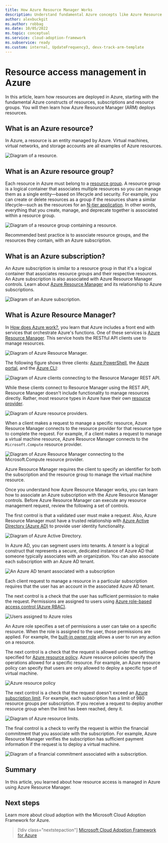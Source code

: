 ```yaml
---
title: How Azure Resource Manager Works
description: Understand fundamental Azure concepts like Azure Resource Manager, subscriptions, resource groups, and resources and how resources are deployed in Azure.
author: alexbuckgit
ms.author: robbag
ms.date: 10/05/2022
ms.topic: conceptual
ms.service: cloud-adoption-framework
ms.subservice: ready
ms.custom: internal, UpdateFrequency3, devx-track-arm-template
---
```


# Resource access management in Azure

In this article, learn how resources are deployed in Azure, starting with the fundamental Azure constructs of resources, subscriptions and resource groups. You will then learn how Azure Resource Manager (ARM) deploys resources.

## What is an Azure resource?

In Azure, a resource is an entity managed by Azure. Virtual machines, virtual networks, and storage accounts are all examples of Azure resources.

![Diagram of a resource.](../_images/get-started/design/governance-1-9.png)

## What is an Azure resource group?

Each resource in Azure must belong to a [resource group](/azure/azure-resource-manager/management/overview#resource-groups). A resource group is a logical container that associates multiple resources so you can manage them as a single entity—based on lifecycle and security. For example, you can create or delete resources as a group if the resources share a similar lifecycle—such as the resources for an [N-tier application](/azure/architecture/guide/architecture-styles/n-tier). In other words, everything that you create, manage, and deprecate together is associated within a resource group.

![Diagram of a resource group containing a resource.](../_images/get-started/design/governance-1-10.png)

Recommended best practice is to associate resource groups, and the resources they contain, with an Azure subscription.

## What is an Azure subscription?

An Azure subscription is similar to a resource group in that it's a logical container that associates resource groups and their respective resources. An Azure subscription is also associated with Azure Resource Manager controls. Learn about [Azure Resource Manager](/training/modules/use-azure-resource-manager/) and its relationship to Azure subscriptions.

![Diagram of an Azure subscription.](../_images/get-started/design/governance-1-11.png)

## What is Azure Resource Manager?

In [How does Azure work?](what-is-azure.md), you learn that Azure includes a front end with services that orchestrate Azure's functions. One of these services is [Azure Resource Manager](/azure/azure-resource-manager/). This service hosts the RESTful API clients use to manage resources.

![Diagram of Azure Resource Manager.](../_images/get-started/design/governance-1-12.png)

The following figure shows three clients: [Azure PowerShell](/powershell/azure/), the [Azure portal](https://portal.azure.com), and the [Azure CLI](/cli/azure/):

![Diagram of Azure clients connecting to the Resource Manager REST API.](../_images/get-started/design/governance-1-13.png)

While these clients connect to Resource Manager using the REST API, Resource Manager doesn't include functionality to manage resources directly. Rather, most resource types in Azure have their own [resource provider](/azure/azure-resource-manager/management/overview#terminology).

![Diagram of Azure resource providers.](../_images/get-started/design/governance-1-14.png)

When a client makes a request to manage a specific resource, Azure Resource Manager connects to the resource provider for that resource type to complete the request. For example, if a client makes a request to manage a virtual machine resource, Azure Resource Manager connects to the `Microsoft.Compute` resource provider.

![Diagram of Azure Resource Manager connecting to the Microsoft.Compute resource provider.](../_images/get-started/design/governance-1-15.png)

Azure Resource Manager requires the client to specify an identifier for both the subscription and the resource group to manage the virtual machine resource.

Once you understand how Azure Resource Manager works, you can learn how to associate an Azure subscription with the Azure Resource Manager controls. Before Azure Resource Manager can execute any resource management request, review the following a set of controls.

The first control is that a validated user must make a request. Also, Azure Resource Manager must have a trusted relationship with [Azure Active Directory (Azure AD)](/azure/active-directory/) to provide user identity functionality.

![Diagram of Azure Active Directory.](../_images/get-started/design/governance-1-16.png)

In Azure AD, you can segment users into tenants. A *tenant* is a logical construct that represents a secure, dedicated instance of Azure AD that someone typically associates with an organization. You can also associate each subscription with an Azure AD tenant.

![An Azure AD tenant associated with a subscription](../_images/get-started/design/governance-1-17.png)

Each client request to manage a resource in a particular subscription requires that the user has an account in the associated Azure AD tenant.

The next control is a check that the user has sufficient permission to make the request. Permissions are assigned to users using [Azure role-based access control (Azure RBAC)](/azure/role-based-access-control/).

![Users assigned to Azure roles](../_images/get-started/design/governance-1-18.png)

An Azure role specifies a set of permissions a user can take on a specific resource. When the role is assigned to the user, those permissions are applied. For example, the [built-in owner role](/azure/role-based-access-control/built-in-roles#owner) allows a user to run any action on a resource.

The next control is a check that the request is allowed under the settings specified for [Azure resource policy](/azure/governance/policy/). Azure resource policies specify the operations allowed for a specific resource. For example, an Azure resource policy can specify that users are only allowed to deploy a specific type of virtual machine.

![Azure resource policy](../_images/get-started/design/governance-1-19.png)

The next control is a check that the request doesn't exceed an [Azure subscription limit](/azure/azure-resource-manager/management/azure-subscription-service-limits). For example, each subscription has a limit of 980 resource groups per subscription. If you receive a request to deploy another resource group when the limit has been reached, deny it.

![Diagram of Azure resource limits.](../_images/get-started/design/governance-1-20.png)

The final control is a check to verify the request is within the financial commitment that you associate with the subscription. For example, Azure Resource Manager verifies the subscription has sufficient payment information if the request is to deploy a virtual machine.

![Diagram of a financial commitment associated with a subscription.](../_images/get-started/design/governance-1-21.png)

## Summary

In this article, you learned about how resource access is managed in Azure using Azure Resource Manager.

## Next steps

Learn more about cloud adoption with the Microsoft Cloud Adoption Framework for Azure.

> [!div class="nextstepaction"]
> [Microsoft Cloud Adoption Framework for Azure](../index.yml)
